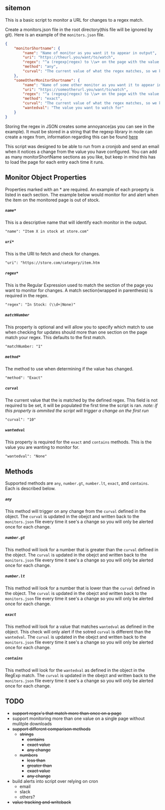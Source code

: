 ## sitemon
This is a basic script to monitor a URL for changes to a regex match.

Create a monitors.json file in the root directory(this file will be ignored by git). Here is an example of the `monitors.json` file.

```JSON
{
    "monitorShortname": {
        "name": "Name of monitor as you want it to appear in output",
        "uri": "https://theurl.you/want/to/watch",
        "regex": "^a (regexp|regex) to \\w+ on the page with the value you want to watch in \\(\\)'s$",
        "method": "any",
        "curval": "The current value of what the regex matches, so we know when it changes",
    },
    "someOtherMonitorShortname": {
        "name": "Name of some other monitor as you want it to appear in output",
        "uri": "https://someotherurl.you/want/to/watch",
        "regex": "^a (regexp|regex) to \\w+ on the page with the value you want to watch in \\(\\)'s$",
        "method": "exact",
        "curval": "The current value of what the regex matches, so we know when it changes",
        "wantedval": "The value you want to watch for"
    }
}
```
Storing the regex in JSON creates some annoyance(as you can see in the example). It must be stored in a string that the regexp library in node can create a regex from, information regarding this can be found [here](https://makandracards.com/makandra/15879-javascript-how-to-generate-a-regular-expression-from-a-string)

This script was designed to be able to run from a cronjob and send an email when it notices a change from the value you have configured. You can add as many monitorShortName sections as you like, but keep in mind this has to load the page for each entry each time it runs.

## Monitor Object Properties
Properties marked with an * are required. An example of each proeprty is listed in each section. The example below would monitor for and alert when the item on the monitored page is out of stock.

##### `name*`
This is a descriptive name that will identify each monitor in the output.

`"name": "Item X in stock at store.com"`

##### `uri*`
This is the URI to fetch and check for changes.

`"uri": "https://store.com/category/item.htm`

##### `regex*`
This is the Regular Expression used to match the section of the page you want to monitor for changes. A match section(wrapped in parenthesis) is required in the regex.

`"regex": "In Stock: (\\d+|None)"`

##### `matchNumber`
This property is optional and will allow you to specify which match to use when checking for updates should more than one section on the page match your regex. This defaults to the first match.

`"matchNumber: "1"`

##### `method*`
The method to use when determining if the value has changed.

`"method": "Exact"`

##### `curval`
The current value that the is matched by the defined regex. This field is not required to be set, it will be populated the first time the script is ran. *note: if this property is ommited the script will trigger a change on the first run*

`"curval": "10"`

##### `wantedval`
This property is required for the `exact` and `contains` methods. This is the value you are wanting to monitor for.

`"wantedval": "None"`

## Methods

Supported methods are `any`, `number.gt`, `number.lt`, `exact`, and `contains`. Each is described below.

##### `any`
This method will trigger on any change from the `curval` defined in the object. The `curval` is updated in the obejct and written back to the `monitors.json` file every time it see's a change so you will only be alerted once for each change.

##### `number.gt`
This method will look for a number that is greater than the `curval` defined in the object. The `curval` is updated in the obejct and written back to the `monitors.json` file every time it see's a change so you will only be alerted once for each change.

##### `number.lt`
This method will look for a number that is lower than the `curval` defined in the object. The `curval` is updated in the obejct and written back to the `monitors.json` file every time it see's a change so you will only be alerted once for each change.

##### `exact`
This method will look for a value that matches `wantedval` as defined in the object. This check will only alert if the sotred `curval` is different than the `wantedval`. The `curval` is updated in the obejct and written back to the `monitors.json` file every time it see's a change so you will only be alerted once for each change.

##### `contains`
This method will look for the `wantedval` as defined in the object in the RegExp match. The `curval` is updated in the obejct and written back to the `monitors.json` file every time it see's a change so you will only be alerted once for each change.

## TODO
- ~~support regex's that match more than once on a page~~
- support monitoring more than one value on a single page without mulitple downloads
- ~~support different comparison methods~~
    - ~~strings~~
        - ~~contains~~
        - ~~exact value~~
        - ~~any change~~
    - ~~numbers~~
        - ~~less than~~
        - ~~greater than~~
        - ~~exact value~~
        - ~~any change~~
- build alerts into script over relying on cron
    - email
    - slack
    - others?
- ~~value tracking and writeback~~
